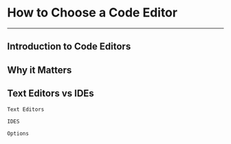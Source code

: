# How to Choose a Code Editor
***

## Introduction to Code Editors  

## Why it Matters  

## Text Editors vs IDEs
    Text Editors  
    
    IDES   
    
    Options  
     
